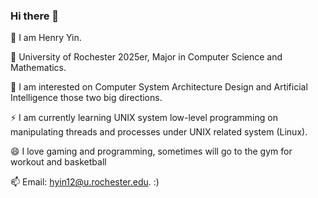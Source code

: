 ### Hi there 👋

🤔 I am Henry Yin.

🔭 University of Rochester 2025er, Major in Computer Science and Mathematics.

🌱 I am interested on Computer System Architecture Design and Artificial Intelligence those two big directions. 

⚡ I am currently learning UNIX system low-level programming on manipulating threads and processes under UNIX related system (Linux). 

😄 I love gaming and programming, sometimes will go to the gym for workout and basketball 

📫 Email: hyin12@u.rochester.edu. 
:)

<!--
**Fight-Ronin/Fight-Ronin** is a ✨ _special_ ✨ repository because its `README.md` (this file) appears on your GitHub profile.

Here are some ideas to get you started:

- 🔭 I’m currently working on ...
- 🌱 I’m currently learning ...
- 👯 I’m looking to collaborate on ...
- 🤔 I’m looking for help with ...
- 💬 Ask me about ...
- 📫 How to reach me: ...
- 😄 Pronouns: ...
- ⚡ Fun fact: ...
-->
